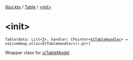[libui.ktx](../README.md) / [Table](README.md) / [&lt;init&gt;](-init-.md)

# &lt;init&gt;

`Table(data: List<`[`T`](-table-column/README.md#T)`>, handler: CPointer<`[`ktTableHandler`](../../libui/kt-table-handler/README.md)`> = nativeHeap.alloc<ktTableHandler>().ptr)`

Wrapper class for [uiTableModel](../../libui/ui-table-model.md)

